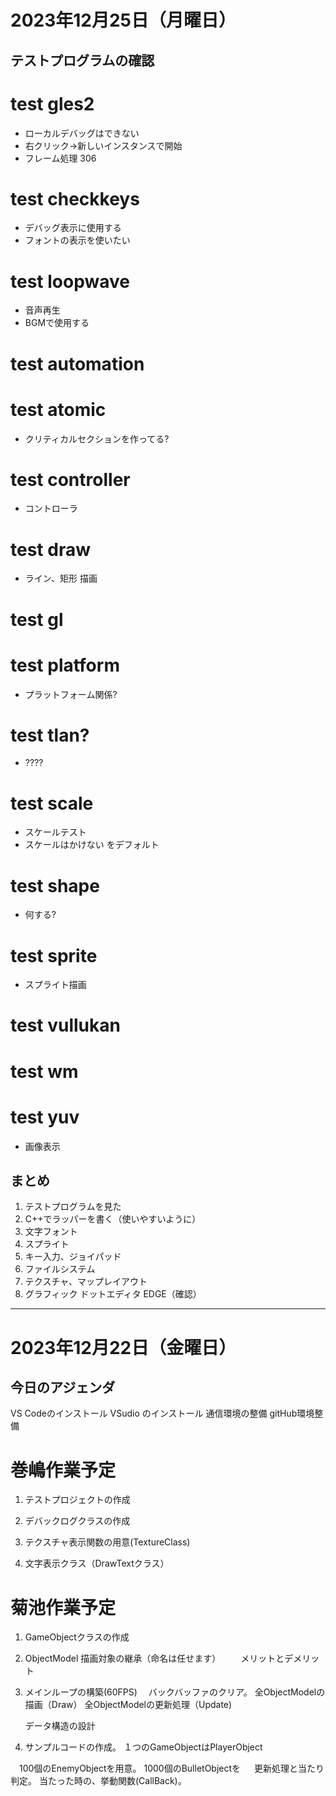 # 2023年12月25日（月曜日）

## テストプログラムの確認

# test gles2
- ローカルデバッグはできない
- 右クリック→新しいインスタンスで開始
- フレーム処理 306

# test checkkeys
- デバッグ表示に使用する
- フォントの表示を使いたい

# test loopwave
- 音声再生
- BGMで使用する

# test automation

# test atomic
- クリティカルセクションを作ってる?

# test controller
- コントローラ

# test draw
- ライン、矩形 描画

# test gl

# test platform
- プラットフォーム関係?

# test tlan?
- ????

# test scale
- スケールテスト
- スケールはかけない をデフォルト

# test shape
- 何する?

# test sprite
- スプライト描画

# test vullukan

# test wm

# test yuv
- 画像表示

## まとめ
1. テストプログラムを見た
1. C++でラッパーを書く（使いやすいように）
1. 文字フォント
1. スプライト
1. キー入力、ジョイパッド
1. ファイルシステム
1. テクスチャ、マップレイアウト
1. グラフィック ドットエディタ EDGE（確認）


***


# 2023年12月22日（金曜日）

## 今日のアジェンダ
VS Codeのインストール
VSudio のインストール
通信環境の整備
gitHub環境整備


# 巻嶋作業予定
1. テストプロジェクトの作成
1. デバックログクラスの作成
1. テクスチャ表示関数の用意(TextureClass)

1. 文字表示クラス（DrawTextクラス）


# 菊池作業予定
1. GameObjectクラスの作成
1. ObjectModel 描画対象の継承（命名は任せます）
　　メリットとデメリット

1. メインループの構築(60FPS)
　バックバッファのクリア。
    全ObjectModelの描画（Draw）
    全ObjectModelの更新処理（Update)

    データ構造の設計


 1. サンプルコードの作成。
    １つのGameObjectはPlayerObject

 　100個のEnemyObjectを用意。
    1000個のBulletObjectを
 　 更新処理と当たり判定。
    当たった時の、挙動関数(CallBack)。


